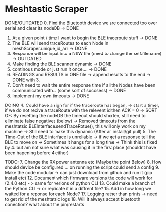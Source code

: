 # Meshtastic Scraper

DONE/OUTDATED
0. Find the Bluetooth device we are connected too over serial and clear its nodeDB -> DONE
1. At a given point / time I want to begin the BLE traceroute stuff                -> DONE
2. The BLE will send traceRoutes to each Node in meshScraper.unique_id_arr         -> DONE
3. Responce will be input into a NEW file (need to change the self.filename)       -> OUTDATED
6. Make finding the BLE scanner dynamic                                            -> DONE
10. continous mode or just run it once....                                         -> DONE
11. READINGS and RESULTS in ONE file -> append results to the end                  -> DONE with 3. 
16. Don't need to wait the entire response time if all the Nodes have been communicated with... (some sort of succsess) -> DONE
14. Implement my own timeouts                                                      -> DONE


DOING
4. Could have a sign for if the traceroute has began, -> start a timer, if we do not recive a traceRoute with the relevent id then ACK = 0
        -> SORT OF: By resetting the nodeDB the timeout should shorten, still need to eliminate false negatives (below)
        -> Removed timeouts from the meshtatsic.BLEInterface.sendTraceRotue(), this will only work on my machine -> Still need to make this dynamic (After an install/git pull)
5. The Time-Out of the BLE interface is unreliable -> if we get a response tell the BLE to move on -> Sometimes it hangs for a long time 
        -> Think this is fixed by 4. but am not sure what was causing it in the first place (shouldnt have been hapening before 4 either)

TODO:
7. Change the RX power antenna etc (Maybe the point Below)
8. How should device be configured ... on running the script could send a config 
9. Make the code modular -> can just download from github and run it (pip install etc)
12. Document which firmware versions the code will work for (2.4.0 etc) - > same for verions of python CLI
13. Could make a branch of the Python CLI -> or replicate it in a diffrent file?
15. Add in how long we waited for a reponse for each Node?
17. Logging rather than prints -> need to get rid of the meshtatsic logs
18. Will it always accept bluetooth conection? what about the pin/restarts